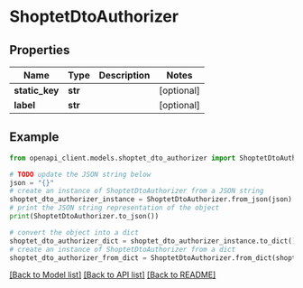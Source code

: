 # ShoptetDtoAuthorizer


## Properties

Name | Type | Description | Notes
------------ | ------------- | ------------- | -------------
**static_key** | **str** |  | [optional] 
**label** | **str** |  | [optional] 

## Example

```python
from openapi_client.models.shoptet_dto_authorizer import ShoptetDtoAuthorizer

# TODO update the JSON string below
json = "{}"
# create an instance of ShoptetDtoAuthorizer from a JSON string
shoptet_dto_authorizer_instance = ShoptetDtoAuthorizer.from_json(json)
# print the JSON string representation of the object
print(ShoptetDtoAuthorizer.to_json())

# convert the object into a dict
shoptet_dto_authorizer_dict = shoptet_dto_authorizer_instance.to_dict()
# create an instance of ShoptetDtoAuthorizer from a dict
shoptet_dto_authorizer_from_dict = ShoptetDtoAuthorizer.from_dict(shoptet_dto_authorizer_dict)
```
[[Back to Model list]](../README.md#documentation-for-models) [[Back to API list]](../README.md#documentation-for-api-endpoints) [[Back to README]](../README.md)



